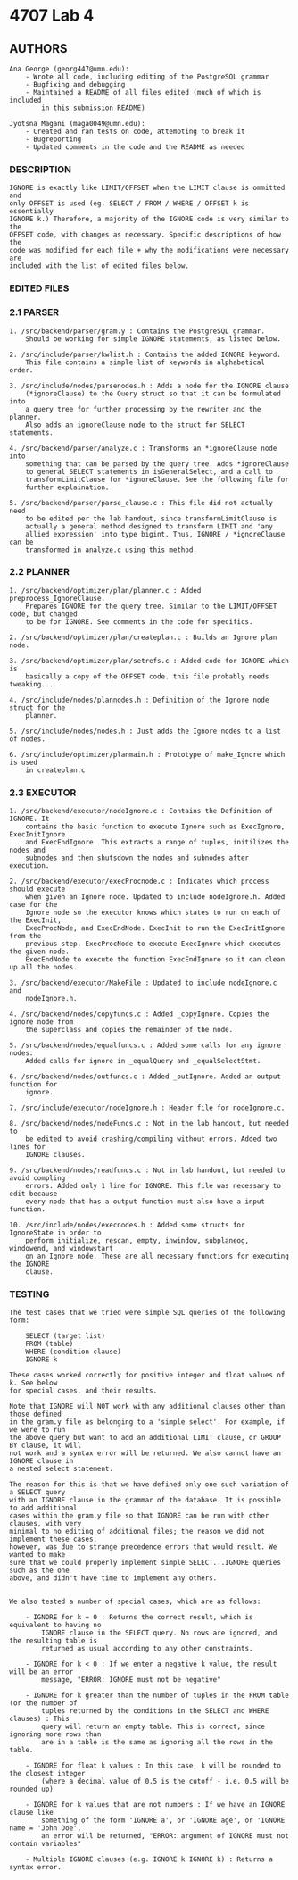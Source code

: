 4707 Lab 4
==========

## AUTHORS
	Ana George (georg447@umn.edu):
		- Wrote all code, including editing of the PostgreSQL grammar
		- Bugfixing and debugging
		- Maintained a README of all files edited (much of which is included 
			in this submission README)

	Jyotsna Magani (maga0049@umn.edu):
		- Created and ran tests on code, attempting to break it
		- Bugreporting 
		- Updated comments in the code and the README as needed

### DESCRIPTION 

	IGNORE is exactly like LIMIT/OFFSET when the LIMIT clause is ommitted and 
	only OFFSET is used (eg. SELECT / FROM / WHERE / OFFSET k is essentially 
	IGNORE k.) Therefore, a majority of the IGNORE code is very similar to the 
	OFFSET code, with changes as necessary. Specific descriptions of how the
	code was modified for each file + why the modifications were necessary are 
	included with the list of edited files below.  

### EDITED FILES

### 2.1 PARSER

	1. /src/backend/parser/gram.y : Contains the PostgreSQL grammar.
		Should be working for simple IGNORE statements, as listed below.
	
	2. /src/include/parser/kwlist.h : Contains the added IGNORE keyword.
    	This file contains a simple list of keywords in alphabetical order.
	
	3. /src/include/nodes/parsenodes.h : Adds a node for the IGNORE clause 
		(*ignoreClause) to the Query struct so that it can be formulated into 
		a query tree for further processing by the rewriter and the planner. 
		Also adds an ignoreClause node to the struct for SELECT statements.
	
	4. /src/backend/parser/analyze.c : Transforms an *ignoreClause node into 
		something that can be parsed by the query tree. Adds *ignoreClause 
    	to general SELECT statements in isGeneralSelect, and a call to
    	transformLimitClause for *ignoreClause. See the following file for 
    	further explaination. 

	5. /src/backend/parser/parse_clause.c : This file did not actually need 
		to be edited per the lab handout, since transformLimitClause is 
		actually a general method designed to transform LIMIT and 'any 
		allied expression' into type bigint. Thus, IGNORE / *ignoreClause can be 
		transformed in analyze.c using this method.
	
### 2.2 PLANNER

	1. /src/backend/optimizer/plan/planner.c : Added preprocess_IgnoreClause. 
		Prepares IGNORE for the query tree. Similar to the LIMIT/OFFSET code, but changed
		to be for IGNORE. See comments in the code for specifics.

	2. /src/backend/optimizer/plan/createplan.c : Builds an Ignore plan node.

	3. /src/backend/optimizer/plan/setrefs.c : Added code for IGNORE which is 
		basically a copy of the OFFSET code. this file probably needs tweaking...

	4. /src/include/nodes/plannodes.h : Definition of the Ignore node struct for the 
    	planner.

	5. /src/include/nodes/nodes.h : Just adds the Ignore nodes to a list of nodes.

	6. /src/include/optimizer/planmain.h : Prototype of make_Ignore which is used 
		in createplan.c

### 2.3 EXECUTOR

	1. /src/backend/executor/nodeIgnore.c : Contains the Definition of IGNORE. It 
		contains the basic function to execute Ignore such as ExecIgnore, ExecInitIgnore 
		and ExecEndIgnore. This extracts a range of tuples, initilizes the nodes and 
		subnodes and then shutsdown the nodes and subnodes after execution. 

	2. /src/backend/executor/execProcnode.c : Indicates which process should execute 
		when given an Ignore node. Updated to include nodeIgnore.h. Added case for the 
		Ignore node so the executor knows which states to run on each of the ExecInit, 
		ExecProcNode, and ExecEndNode. ExecInit to run the ExecInitIgnore from the 
		previous step. ExecProcNode to execute ExecIgnore which executes the given node. 
		ExecEndNode to execute the function ExecEndIgnore so it can clean up all the nodes.

	3. /src/backend/executor/MakeFile : Updated to include nodeIgnore.c and 
		nodeIgnore.h.

	4. /src/backend/nodes/copyfuncs.c : Added _copyIgnore. Copies the ignore node from 
		the superclass and copies the remainder of the node. 

	5. /src/backend/nodes/equalfuncs.c : Added some calls for any ignore nodes. 
		Added calls for ignore in _equalQuery and _equalSelectStmt.  

	6. /src/backend/nodes/outfuncs.c : Added _outIgnore. Added an output function for 
		ignore. 

	7. /src/include/executor/nodeIgnore.h : Header file for nodeIgnore.c.

	8. /src/backend/nodes/nodeFuncs.c : Not in the lab handout, but needed to 
		be edited to avoid crashing/compiling without errors. Added two lines for 
		IGNORE clauses. 

	9. /src/backend/nodes/readfuncs.c : Not in lab handout, but needed to avoid compling 
		errors. Added only 1 line for IGNORE. This file was necessary to edit because 
		every node that has a output function must also have a input function. 

	10. /src/include/nodes/execnodes.h : Added some structs for IgnoreState in order to 
		perform initialize, rescan, empty, inwindow, subplaneog, windowend, and windowstart
		on an Ignore node. These are all necessary functions for executing the IGNORE 
		clause.  


### TESTING

	The test cases that we tried were simple SQL queries of the following form:

		SELECT (target list)
		FROM (table)
		WHERE (condition clause)
		IGNORE k

	These cases worked correctly for positive integer and float values of k. See below 
	for special cases, and their results. 

	Note that IGNORE will NOT work with any additional clauses other than those defined 
	in the gram.y file as belonging to a 'simple select'. For example, if we were to run
	the above query but want to add an additional LIMIT clause, or GROUP BY clause, it will
	not work and a syntax error will be returned. We also cannot have an IGNORE clause in
	a nested select statement.

	The reason for this is that we have defined only one such variation of a SELECT query 
	with an IGNORE clause in the grammar of the database. It is possible to add additional 
	cases within the gram.y file so that IGNORE can be run with other clauses, with very 
	minimal to no editing of additional files; the reason we did not implement these cases, 
	however, was due to strange precedence errors that would result. We wanted to make 
	sure that we could properly implement simple SELECT...IGNORE queries such as the one 
	above, and didn't have time to implement any others.


	We also tested a number of special cases, which are as follows:

		- IGNORE for k = 0 : Returns the correct result, which is equivalent to having no
			IGNORE clause in the SELECT query. No rows are ignored, and the resulting table is 
			returned as usual according to any other constraints.

		- IGNORE for k < 0 : If we enter a negative k value, the result will be an error 
			message, "ERROR: IGNORE must not be negative"

		- IGNORE for k greater than the number of tuples in the FROM table (or the number of 
			tuples returned by the conditions in the SELECT and WHERE clauses) : This
			query will return an empty table. This is correct, since ignoring more rows than
			are in a table is the same as ignoring all the rows in the table.

		- IGNORE for float k values : In this case, k will be rounded to the closest integer
			(where a decimal value of 0.5 is the cutoff - i.e. 0.5 will be rounded up)

		- IGNORE for k values that are not numbers : If we have an IGNORE clause like 
			something of the form 'IGNORE a', or 'IGNORE age', or 'IGNORE name = 'John Doe', 
			an error will be returned, "ERROR: argument of IGNORE must not contain variables"

		- Multiple IGNORE clauses (e.g. IGNORE k IGNORE k) : Returns a syntax error. 
